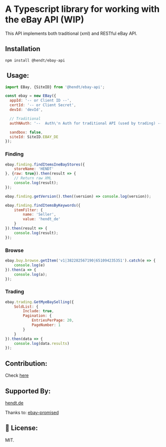 # A Typescript library for working with the eBay API (WIP)
This API implements both traditional (xml) and RESTful eBay API. 

## Installation

```shell
npm install @hendt/ebay-api
```

## ️ Usage:

```javascript
import EBay, {SiteID} from '@hendt/ebay-api';

const ebay = new EBay({
  appId: '-- or Client ID --',
  certId: '-- or Client Secret',
  devId: 'devId',

  // Traditional
  authNAuth: '--  Auth\'n Auth for traditional API (used by trading) --',

  sandbox: false,
  siteId: SiteID.EBAY_DE
});
```

### Finding
```javascript
ebay.finding.findItemsIneBayStores({
    storeName: 'HENDT'
}, {raw: true}).then(result => {
    // Return raw XML
    console.log(result);
});

ebay.finding.getVersion().then((version) => console.log(version));

ebay.finding.findItemsByKeywords({
    itemFilter: {
        name: 'Seller',
        value: 'hendt_de'
    }
}).then(result => {
    console.log(result);
});
```

### Browse
```javascript
ebay.buy.browse.getItem('v1|382282567190|651094235351').catch(e => {
    console.log(e)
}).then(a => {
    console.log(a);
});

```

### Trading
```javascript
ebay.trading.GetMyeBaySelling({
    SoldList: {
        Include: true,
        Pagination: {
            EntriesPerPage: 20,
            PageNumber: 1
        }
    }
}).then(data => {
    console.log(data.results)
});

```

## Contribution:
Check [here](https://github.com/hendtling/ebay-api/blob/master/CONTRIBUTING.md)

## Supported By:
[hendt.de](https://hendt.de)

Thanks to:
[ebay-promised](https://github.com/ondreian/ebay-promised)

## 📝 License:
MIT.